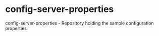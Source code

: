 # config-server-properties
config-server-properties - Repository holding the sample configuration properties
